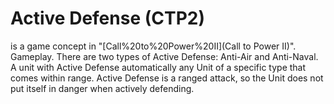 # Active Defense (CTP2)

 is a game concept in "[Call%20to%20Power%20II](Call to Power II)".
Gameplay.
There are two types of Active Defense: Anti-Air and Anti-Naval. A unit with Active Defense automatically any Unit of a specific type that comes within range. Active Defense is a ranged attack, so the Unit does not put itself in danger when actively defending.